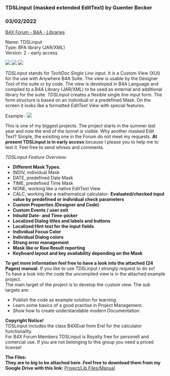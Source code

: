 ### TDSLinput (masked extended EditText) by Guenter Becker
### 03/02/2022
[B4X Forum - B4A - Libraries](https://www.b4x.com/android/forum/threads/138864/)

Name: TDSLinput  
Type: BFA library (JAR/XML)  
Version: 2 - early access  
  
![](https://www.b4x.com/android/forum/attachments/126266) ![](https://www.b4x.com/android/forum/attachments/126269) ![](https://www.b4x.com/android/forum/attachments/126270)  
  
*TDSLinput* stands for *TechDoc Single Line input*. It is a Custom View (XUI) for the use with Anywhere B4A Suite. The view is usable by the Designer Tool of the suite or by code. The view is developed in B4A Language and compiled to a B4A Library (JAR/XML) to be used as external and additional library for the suite. *TDSLinput* creates a flexible single line input form. The form structure is based on an individual or a predefined Mask. On the screen it looks like a formatted *EditText* View with special features.  
  
Example : ![](https://www.b4x.com/android/forum/attachments/126263)  
  
This is one of my biggest projects. The project starts in the summer last year and now the end of the tunnel is visible. Why another masked Edit Text? Simple, the exisiting one in the Forum do not meet my requests. **At present TDSLinput is in early access** because I please you to help me to test it. Feel free to send whises and comments.  
  
*TDSLinput Feature Overview:*  

- **Different Mask Types.**
- INDIV, individual Mask
- DATE, predefined Date Mask
- TIME, predefined Time Mask
- NONE, working like a native EditText View
- CALC, working like a mathematical calculator- **Evaluated/checked input value by predefined or individual check parameters**
- **Custom Properties (Designer and Code)**
- **Custom Events / user exit**
- **Inbuild Date- and Time-picker**
- **Localized Dialog titles and labels and buttons**
- **Localized Hint text for the input fields**
- **Individual Focus Color**
- **Individual Dialog colors**
- **Strong error management**
- **Mask like or Raw Result reporting**
- **Keyboard layout and key availability depending on the Mask**

  
**To get more information feel free to have a look into the attached (24 Pages) manual.** If you like to use TDSLinput I strongly request to do so!  
To have a look into the code the uncompiled view is in the attached example project.  
The main target of the project is to develop the custom view. The sub targets are:  

- Publish the code as example solution for learning.
- Learn some basics of a good practise in Project Management.
- Show how to create understandable modern Documentation.

  
**Copyright Notice!**  
TDSLinput includes the class B4XEval from Erel for the calculator functionality.  
For B4X Forum Members TDSLinput is Royalty free for personell and comercial use. If you are not belonging to this group you need a priced license!  
  
**The Files:   
They are to big to be attached here. Feel free to download them from my Google Drive with this link:** [Project/Lib Files/Manual](https://drive.google.com/file/d/15OqCfgIjm3ukeEpk0K5T6DNvXoVIwjC4/view?usp=sharing)
